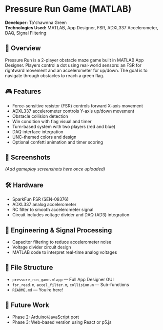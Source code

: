 # Pressure Run Game (MATLAB)

**Developer:** Ta'shawnna Green  
**Technologies Used:** MATLAB, App Designer, FSR, ADXL337 Accelerometer, DAQ, Signal Filtering

## 🧠 Overview
Pressure Run is a 2-player obstacle maze game built in MATLAB App Designer. Players control a dot using real-world sensors: an FSR for rightward movement and an accelerometer for up/down. The goal is to navigate through obstacles to reach a green flag.

## 🎮 Features
- Force-sensitive resistor (FSR) controls forward X-axis movement  
- ADXL337 accelerometer controls Y-axis up/down movement  
- Obstacle collision detection  
- Win condition with flag visual and timer  
- Turn-based system with two players (red and blue)  
- DAQ interface integration  
- UNC-themed colors and design  
- Optional confetti animation and timer scoring

## 📸 Screenshots
*(Add gameplay screenshots here once uploaded)*

## 🛠 Hardware
- SparkFun FSR (SEN-09376)  
- ADXL337 analog accelerometer  
- RC filter to smooth accelerometer signal  
- Circuit includes voltage divider and DAQ (AD3) integration

## 🧪 Engineering & Signal Processing
- Capacitor filtering to reduce accelerometer noise  
- Voltage divider circuit design  
- MATLAB code to interpret real-time analog voltages

## 📂 File Structure
- `pressure_run_game.mlapp` — Full App Designer GUI  
- `fsr_read.m`, `accel_filter.m`, `collision.m` — Sub-functions  
- `README.md` — You’re here!

## 📌 Future Work
- Phase 2: Arduino/JavaScript port  
- Phase 3: Web-based version using React or p5.js  

